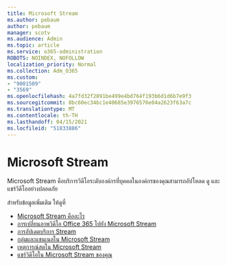 ```yaml
---
title: Microsoft Stream
ms.author: pebaum
author: pebaum
manager: scotv
ms.audience: Admin
ms.topic: article
ms.service: o365-administration
ROBOTS: NOINDEX, NOFOLLOW
localization_priority: Normal
ms.collection: Adm_O365
ms.custom:
- "9001509"
- "3569"
ms.openlocfilehash: 4a7fd32f2891be499e4bd764f193b6d1d6b7e9f3
ms.sourcegitcommit: 8bc60ec34bc1e40685e3976576e04a2623f63a7c
ms.translationtype: MT
ms.contentlocale: th-TH
ms.lasthandoff: 04/15/2021
ms.locfileid: "51833886"
---
```

# <a name="microsoft-stream"></a>Microsoft Stream

Microsoft Stream คือบริการวิดีโอระดับองค์กรที่บุคคลในองค์กรของคุณสามารถอัปโหลด ดู และแชร์วิดีโออย่างปลอดภัย 

สำหรับข้อมูลเพิ่มเติม ให้ดูที่

- [Microsoft Stream คืออะไร](https://docs.microsoft.com/stream/overview)
- [การเปลี่ยนภาพวิดีโอ Office 365 ไปยัง Microsoft Stream](https://docs.microsoft.com/stream/migrate-from-office-365)
- [การอัปเดตบริการ Stream](https://techcommunity.microsoft.com/t5/microsoft-stream-service-updates/bd-p/StreamAnnouncements)
- [กลุ่มและแชนเนลใน Microsoft Stream](https://docs.microsoft.com/stream/groups-channels-organization)
- [เหตุการณ์สดใน Microsoft Stream](https://docs.microsoft.com/stream/live-event-overview)
- [แชร์วิดีโอใน Microsoft Stream ของคุณ](https://docs.microsoft.com/stream/portal-share-video)
